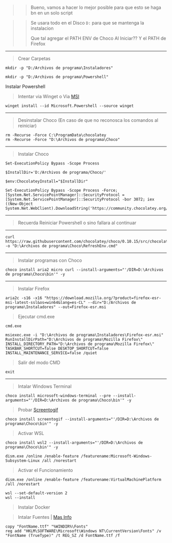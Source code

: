 >> Bueno, vamos a hacer lo mejor posible para que esto se haga bn en un solo script

>> Se usara todo en el Disco `D:` para que se mantenga la instalacion
>>
>> Que tal agregar el PATH ENV de Choco Al Iniciar??
>> Y el PATH de Firefox
---
> Crear Carpetas
```
mkdir -p "D:/Archivos de programa\Instaladores"
```
```
mkdir -p "D:/Archivos de programa\Powershell"
```

Instalar Powershell
> Intentar via Winget o Via [MSI](https://github.com/PowerShell/PowerShell/releases/latest/download/PowerShell-7.3.8-win-x64.msi)
```
winget install --id Microsoft.Powershell --source winget
```

---
> Desinstalar Choco (En caso de que no reconosca los comandos al reiniciar)
```
rm -Recurse -Force C:\ProgramData\chocolatey
rm -Recurse -Force "D:\Archivos de programa\Choco"
```

---
> Instalar Choco
```
Set-ExecutionPolicy Bypass -Scope Process
```
```
$InstallDir='D:/Archivos de programa/Choco/'
```
```
$env:ChocolateyInstall="$InstallDir"
```
```
Set-ExecutionPolicy Bypass -Scope Process -Force; [System.Net.ServicePointManager]::SecurityProtocol = [System.Net.ServicePointManager]::SecurityProtocol -bor 3072; iex ((New-Object System.Net.WebClient).DownloadString('https://community.chocolatey.org/install.ps1'))
```
---
> Recuerda Reiniciar Powershell o sino fallara al continuar
---
```
curl https://raw.githubusercontent.com/chocolatey/choco/0.10.15/src/chocolatey.resources/redirects/RefreshEnv.cmd -o "D:\Archivos de programa\Choco\RefreshEnv.cmd"
```

---
> Instalar programas con Choco
```
choco install aria2 micro curl --install-arguments="'/DIR=D:\Archivos de programa\Choco\bin'" -y
```

---
> Instalar Firefox
```
aria2c -s16 -x16 "https://download.mozilla.org/?product=firefox-esr-msi-latest-ssl&os=win64&lang=es-CL" --dir="D:/Archivos de programa\Instaladores" --out=Firefox-esr.msi
```
> Ejecutar cmd.exe
```
cmd.exe
```
```
msiexec.exe -i "D:\Archivos de programa\Instaladores\Firefox-esr.msi" RunInstallDirPath="D:\Archivos de programa\Mozilla Firefox\" INSTALL_DIRECTORY_PATH="D:\Archivos de programa\Mozilla Firefox\" TASKBAR_SHORTCUT=false DESKTOP_SHORTCUT=false INSTALL_MAINTENANCE_SERVICE=false /quiet
```
> Salir del modo CMD
```
exit
```
---
> Intalar Windows Terminal
```
choco install microsoft-windows-terminal --pre --install-arguments="'/DIR=D:\Archivos de programa\Choco\bin'" -y
```

> Probar [Screentogif](https://www.screentogif.com/)
```
choco install screentogif --install-arguments="'/DIR=D:\Archivos de programa\Choco\bin'" -y
```


> Activar WSL
```
choco install wsl2 --install-arguments="'/DIR=D:\Archivos de programa\Choco\bin'" -y
```
```
dism.exe /online /enable-feature /featurename:Microsoft-Windows-Subsystem-Linux /all /norestart
```
> Activar el Funcionamiento
```
dism.exe /online /enable-feature /featurename:VirtualMachinePlatform /all /norestart
```
```
wsl --set-default-version 2
wsl --install
```

> Instalar Docker

> Intalar Fuentes | [Mas Info](https://msfn.org/board/topic/28300-installing-fonts-temporarly/#comment-194037)
```
copy "FontName.ttf" "%WINDIR%\Fonts"
reg add "HKLM\SOFTWARE\Microsoft\Windows NT\CurrentVersion\Fonts" /v "FontName (TrueType)" /t REG_SZ /d FontName.ttf /f
```
